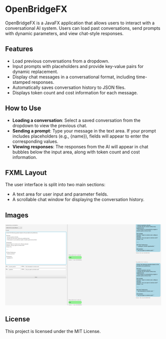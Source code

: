 # OpenBridgeFX

OpenBridgeFX is a JavaFX application that allows users to interact with a conversational AI system. Users can load past conversations, send prompts with dynamic parameters, and view chat-style responses.

## Features

- Load previous conversations from a dropdown.
- Input prompts with placeholders and provide key-value pairs for dynamic replacement.
- Display chat messages in a conversational format, including time-stamped responses.
- Automatically saves conversation history to JSON files.
- Displays token count and cost information for each message.

## How to Use

- **Loading a conversation**: Select a saved conversation from the dropdown to view the previous chat.
- **Sending a prompt**: Type your message in the text area. If your prompt includes placeholders (e.g., {name}), fields will appear to enter the corresponding values.
- **Viewing responses**: The responses from the AI will appear in chat bubbles below the input area, along with token count and cost information.

## FXML Layout

The user interface is split into two main sections:
- A text area for user input and parameter fields.
- A scrollable chat window for displaying the conversation history.

## Images

![Conversation](images/1.png)

## License

This project is licensed under the MIT License.
